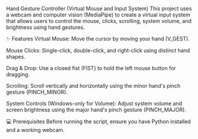 Hand Gesture Controller (Virtual Mouse and Input System)
This project uses a webcam and computer vision (MediaPipe) to create a virtual input system that allows users to control the mouse, clicks, scrolling, system volume, and brightness using hand gestures.

✨ Features
Virtual Mouse: Move the cursor by moving your hand (V_GEST).

Mouse Clicks: Single-click, double-click, and right-click using distinct hand shapes.

Drag & Drop: Use a closed fist (FIST) to hold the left mouse button for dragging.

Scrolling: Scroll vertically and horizontally using the minor hand's pinch gesture (PINCH_MINOR).

System Controls (Windows-only for Volume): Adjust system volume and screen brightness using the major hand's pinch gesture (PINCH_MAJOR).

💻 Prerequisites
Before running the script, ensure you have Python installed and a working webcam.
